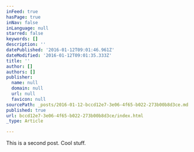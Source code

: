 ```yaml
---
inFeed: true
hasPage: true
inNav: false
inLanguage: null
starred: false
keywords: []
description: ''
datePublished: '2016-01-12T09:01:46.961Z'
dateModified: '2016-01-12T09:01:35.333Z'
title: ''
author: []
authors: []
publisher:
  name: null
  domain: null
  url: null
  favicon: null
sourcePath: _posts/2016-01-12-bccd12e7-3e06-4f65-b022-273b00b8d3ce.md
published: true
url: bccd12e7-3e06-4f65-b022-273b00b8d3ce/index.html
_type: Article

---
```

This is a second post. Cool stuff.